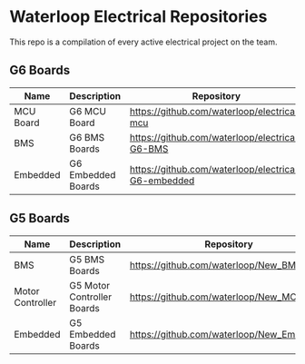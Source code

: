 
# Waterloop Electrical Repositories

This repo is a compilation of every active electrical project on the team.

## G6 Boards

| Name             | Description                 | Repository                                                   |
| ---------------- | --------------------------- | ------------------------------------------------------------ |
| MCU Board        | G6 MCU Board                | https://github.com/waterloop/electrical-mcu                  |
| BMS              | G6 BMS Boards               | https://github.com/waterloop/electrical-G6-BMS               |
| Embedded         | G6 Embedded Boards          | https://github.com/waterloop/electrical-G6-embedded          |

## G5 Boards

| Name             | Description                 | Repository                                                   |
| ---------------- | --------------------------- | ------------------------------------------------------------ |
| BMS              | G5 BMS Boards               | https://github.com/waterloop/New_BMS                         |
| Motor Controller | G5 Motor Controller Boards  | https://github.com/waterloop/New_MC                          |
| Embedded         | G5 Embedded Boards          | https://github.com/waterloop/New_Embedded                    |

